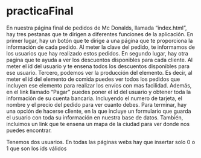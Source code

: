 # practicaFinal
En nuestra página final de pedidos de Mc Donalds, llamada “index.html”, hay tres pestanas que te dirigen a diferentes funciones de la aplicación. En primer lugar, hay un botón que te dirige a una página que te proporciona la información de cada pedido. Al meter la clave del pedido, te informamos de los usuarios que hay realizado estos pedidos. 
En segundo lugar, hay otra pagina que te ayuda a ver los descuentos disponibles para cada cliente. Al meter el id del usuario y te ensena todos los descuentos disponibles para ese usuario. Tercero, podemos ver la producción del elemento. Es decir, al meter el id del elemento de comida puedes ver todos los pedidos que incluyen ese elemento para realizar los envíos con mas facilidad. 
Además, en el link llamado “Pagar” puedes poner el id del usuario y obtener toda la información de su cuenta bancaria. Incluyendo el numero de tarjeta, el nombre y el precio del pedido para ver cuanto debes. 
Para terminar, hay una opción de hacerse cliente, en la que incluye un formulario que guarda el usuario con toda su información en nuestra base de datos. También, incluimos un link que te ensena un mapa de la ciudad para ver donde nos puedes encontrar.

Tenemos dos usuarios. En todas las páginas webs hay que insertar solo 0 o 1 que son los ids válidos